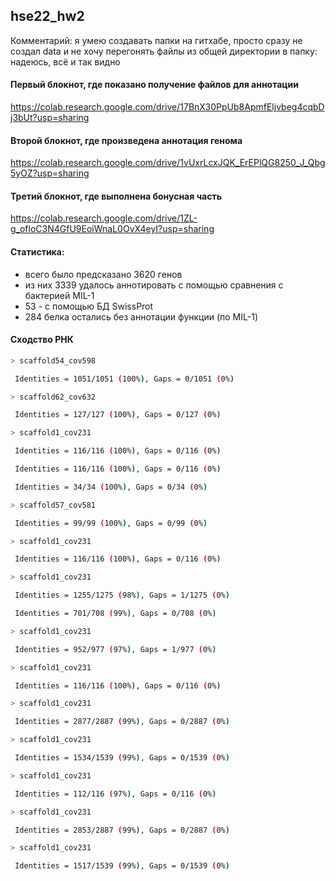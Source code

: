 ## hse22_hw2
Комментарий: я умею создавать папки на гитхабе, просто сразу не создал data и не хочу перегонять файлы из общей директории в папку: надеюсь, всё и так видно

#### Первый блокнот, где показано получение файлов для аннотации 
https://colab.research.google.com/drive/17BnX30PpUb8ApmfEljvbeg4cqbDj3bUt?usp=sharing
#### Второй блокнот, где произведена аннотация генома 
https://colab.research.google.com/drive/1vUxrLcxJQK_ErEPlQG8250_J_Qbg5yOZ?usp=sharing
#### Третий блокнот, где выполнена бонусная часть
https://colab.research.google.com/drive/1ZL-g_ofloC3N4GfU9EoiWnaL0OvX4eyI?usp=sharing

#### Статистика: 
- всего было предсказано 3620 генов
- из них 3339 удалось аннотировать с помощью сравнения с бактерией MIL-1
- 53 - с помощью БД SwissProt
- 284 белка остались без аннотации функции (по MIL-1)
#### Сходство РНК
```bash
> scaffold54_cov598

 Identities = 1051/1051 (100%), Gaps = 0/1051 (0%)

> scaffold62_cov632

 Identities = 127/127 (100%), Gaps = 0/127 (0%)

> scaffold1_cov231

 Identities = 116/116 (100%), Gaps = 0/116 (0%)

 Identities = 116/116 (100%), Gaps = 0/116 (0%)

 Identities = 34/34 (100%), Gaps = 0/34 (0%)

> scaffold57_cov581

 Identities = 99/99 (100%), Gaps = 0/99 (0%)

> scaffold1_cov231

 Identities = 116/116 (100%), Gaps = 0/116 (0%)

> scaffold1_cov231

 Identities = 1255/1275 (98%), Gaps = 1/1275 (0%)

 Identities = 701/708 (99%), Gaps = 0/708 (0%)

> scaffold1_cov231

 Identities = 952/977 (97%), Gaps = 1/977 (0%)

> scaffold1_cov231

 Identities = 116/116 (100%), Gaps = 0/116 (0%)

> scaffold1_cov231

 Identities = 2877/2887 (99%), Gaps = 0/2887 (0%)

> scaffold1_cov231

 Identities = 1534/1539 (99%), Gaps = 0/1539 (0%)

> scaffold1_cov231

 Identities = 112/116 (97%), Gaps = 0/116 (0%)

> scaffold1_cov231

 Identities = 2853/2887 (99%), Gaps = 0/2887 (0%)

> scaffold1_cov231

 Identities = 1517/1539 (99%), Gaps = 0/1539 (0%)
 ```
